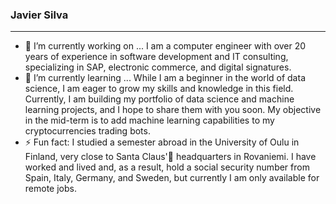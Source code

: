 ### Javier Silva

---

- 🔭 I’m currently working on ... I am a computer engineer with over 20 years of experience in software development and IT consulting, specializing in SAP, electronic commerce, and digital signatures.
- 🌱 I’m currently learning ... While I am a beginner in the world of data science, I am eager to grow my skills and knowledge in this field. Currently, I am building my portfolio of data science and machine learning projects, and I hope to share them with you soon. My objective in the mid-term is to add machine learning capabilities to my cryptocurrencies trading bots.
- ⚡ Fun fact: I studied a semester abroad in the University of Oulu in Finland, very close to Santa Claus'🎅 headquarters in Rovaniemi. I have worked and lived and, as a result, hold a social security number from Spain, Italy, Germany, and Sweden, but currently I am only available for remote jobs.
